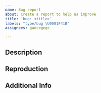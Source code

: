 ```yaml
---
name: Bug report
about: Create a report to help us improve
title: 'bug: <title>'
labels: "type/bug \U0001F41B"
assignees: gaocegege

---
```


## Description

## Reproduction

## Additional Info
